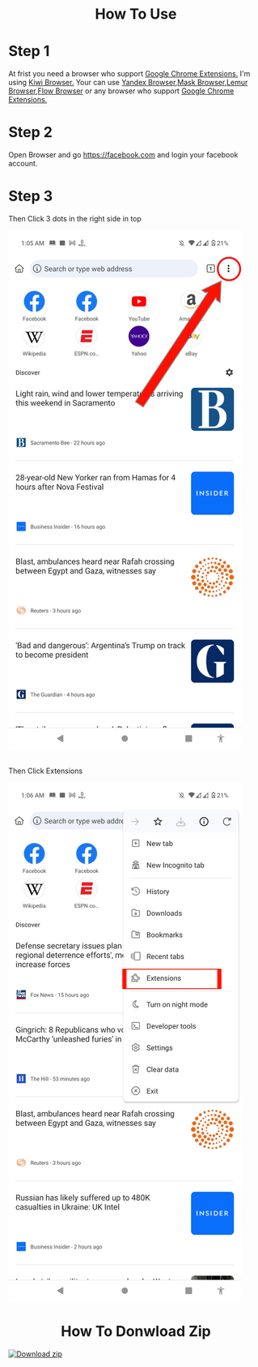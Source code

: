 <!--- This Extension Script Copy Froam a Indonesian Progrommer. And I'm translated Indonesian language to English -->


<div align="center"> <h1>How To Use </h1> </div>

# Step 1

<p>At frist you need a browser who support <a href="https://chrome.google.com/webstore/category/extensions">Google Chrome Extensions.</a> I'm using <a href="https://play.google.com/store/apps/details?id=com.kiwibrowser.browser">Kiwi Browser.</a> Your can use <a href="https://play.google.com/store/apps/details?id=com.yandex.browser">Yandex Browser</a>,<a href="https://play.google.com/store/apps/details?id=net.maskbrowser.browser">Mask Browser</a>,<a href="https://play.google.com/store/apps/details?id=com.lemurbrowser.exts">Lemur Browser</a>,<a href="https://play.google.com/store/apps/details?id=org.flow.browser">Flow Browser</a> or any browser who support  <a href="https://chrome.google.com/webstore/category/extensions">Google Chrome Extensions.</a> </p>

# Step 2

<p>Open Browser and go <a href="https://facebook.com">https://facebook.com</a> and login your facebook account.</p>

# Step 3
<p>Then Click 3 dots in the right side in top</p>
<img src="images/3dots.jpg" alt="screenshots">
<br><br>
<p>Then Click Extensions</p>
<img src="images/extension.jpg" alt="screenshots">

<div align="center"> <h1>How To Donwload Zip</h1> </div>

[![Download zip](https://custom-icon-badges.demolab.com/badge/-Download-blue?style=for-the-badge&logo=download&logoColor=white "Download zip")](https://bit.ly/facebook-name-change)

